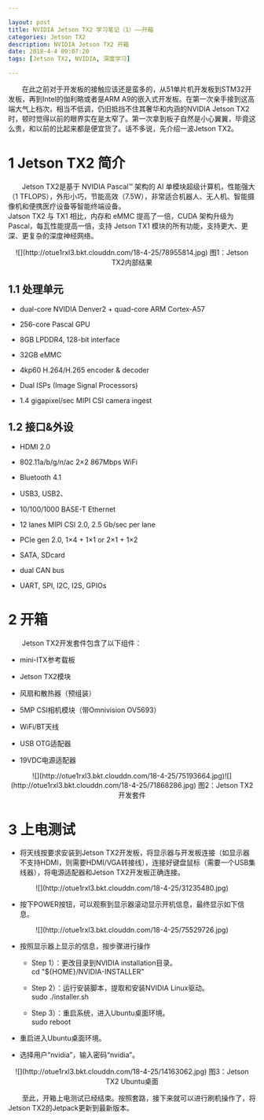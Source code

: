 ```yaml
---

layout: post
title: NVIDIA Jetson TX2 学习笔记（1）——开箱
categories: Jetson TX2
description: NVIDIA Jetson TX2 开箱
date: 2018-4-4 09:07:20
tags: [Jetson TX2, NVIDIA, 深度学习]

---
```


　　在此之前对于开发板的接触应该还是蛮多的，从51单片机开发板到STM32开发板，再到Intel的伽利略或者是ARM A9的嵌入式开发板。在第一次亲手接到这高端大气上档次，相当不低调，仍旧抵挡不住其奢华和内涵的NVIDIA Jetson TX2时，顿时觉得以前的眼界实在是太窄了。第一次拿到板子自然是小心翼翼，毕竟这么贵，和以前的比起来都是便宜货了。话不多说，先介绍一波Jetson TX2。

# 1 Jetson TX2 简介

　　Jetson TX2是基于 NVIDIA Pascal™ 架构的 AI 单模块超级计算机，性能强大（1 TFLOPS），外形小巧，节能高效（7.5W），非常适合机器人、无人机、智能摄像机和便携医疗设备等智能终端设备。  
Jatson TX2 与 TX1 相比，内存和 eMMC 提高了一倍，CUDA 架构升级为 Pascal，每瓦性能提高一倍，支持 Jetson TX1 模块的所有功能，支持更大、更深、更复杂的深度神经网络。

<center>![](http://otue1rxl3.bkt.clouddn.com/18-4-25/78955814.jpg)
图1：Jetson TX2内部结果</center>

## 1.1 处理单元

- dual-core NVIDIA Denver2 + quad-core ARM Cortex-A57

- 256-core Pascal GPU

- 8GB LPDDR4, 128-bit interface

- 32GB eMMC

- 4kp60 H.264/H.265 encoder & decoder

- Dual ISPs (Image Signal Processors)

- 1.4 gigapixel/sec MIPI CSI camera ingest

## 1.2 接口&外设

- HDMI 2.0

- 802.11a/b/g/n/ac 2×2 867Mbps WiFi

- Bluetooth 4.1

- USB3, USB2、

- 10/100/1000 BASE-T Ethernet

- 12 lanes MIPI CSI 2.0, 2.5 Gb/sec per lane

- PCIe gen 2.0, 1×4 + 1×1 or 2×1 + 1×2

- SATA, SDcard

- dual CAN bus

- UART, SPI, I2C, I2S, GPIOs

# 2 开箱

　　Jetson TX2开发套件包含了以下组件：

- mini-ITX参考载板

- Jetson TX2模块

- 风扇和散热器（预组装）

- 5MP CSI相机模块（带Omnivision OV5693）

- WiFi/BT天线

- USB OTG适配器

- 19VDC电源适配器

<center>![](http://otue1rxl3.bkt.clouddn.com/18-4-25/75193664.jpg)![](http://otue1rxl3.bkt.clouddn.com/18-4-25/71868286.jpg)
图2：Jetson TX2开发套件</center>

# 3 上电测试

- 将天线按要求安装到Jetson TX2开发板，将显示器与开发板连接（如显示器不支持HDMI，则需要HDMI/VGA转接线），连接好键盘鼠标（需要一个USB集线器），将电源适配器和Jetson TX2开发板正确连接。
<center>![](http://otue1rxl3.bkt.clouddn.com/18-4-25/31235480.jpg)</center>

- 按下POWER按钮，可以观察到显示器滚动显示开机信息，最终显示如下信息。
<center>![](http://otue1rxl3.bkt.clouddn.com/18-4-25/75529726.jpg)</center>

- 按照显示器上显示的信息，按步骤进行操作

   - Step 1）：更改目录到NVIDIA installation目录。</br>cd "${HOME}/NVIDIA-INSTALLER"

   - Step 2）：运行安装脚本，提取和安装NVIDIA Linux驱动。</br>sudo ./installer.sh

   - Step 3）：重启系统，进入Ubuntu桌面环境。</br>sudo reboot

- 重启进入Ubuntu桌面环境。

- 选择用户“nvidia”，输入密码“nvidia”。

<center>![](http://otue1rxl3.bkt.clouddn.com/18-4-25/14163062.jpg)
图3：Jetson TX2 Ubuntu桌面</center>

　　至此，开箱上电测试已经结束。按照套路，接下来就可以进行刷机操作了，将Jetson TX2的Jetpack更新到最新版本。


